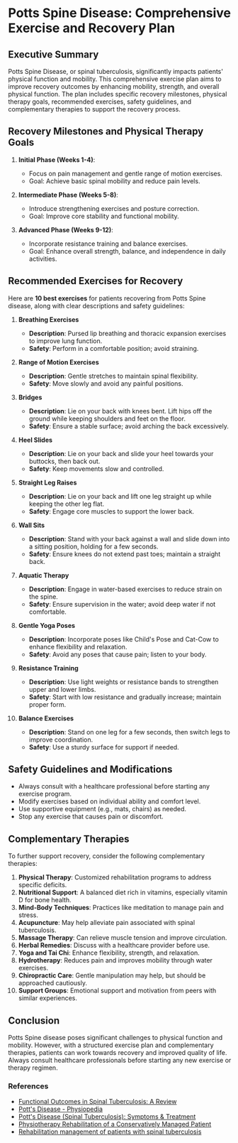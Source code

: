 # Potts Spine Disease: Comprehensive Exercise and Recovery Plan

## Executive Summary
Potts Spine Disease, or spinal tuberculosis, significantly impacts patients' physical function and mobility. This comprehensive exercise plan aims to improve recovery outcomes by enhancing mobility, strength, and overall physical function. The plan includes specific recovery milestones, physical therapy goals, recommended exercises, safety guidelines, and complementary therapies to support the recovery process.

## Recovery Milestones and Physical Therapy Goals
1. **Initial Phase (Weeks 1-4)**:
   - Focus on pain management and gentle range of motion exercises.
   - Goal: Achieve basic spinal mobility and reduce pain levels.

2. **Intermediate Phase (Weeks 5-8)**:
   - Introduce strengthening exercises and posture correction.
   - Goal: Improve core stability and functional mobility.

3. **Advanced Phase (Weeks 9-12)**:
   - Incorporate resistance training and balance exercises.
   - Goal: Enhance overall strength, balance, and independence in daily activities.

## Recommended Exercises for Recovery
Here are **10 best exercises** for patients recovering from Potts Spine disease, along with clear descriptions and safety guidelines:

1. **Breathing Exercises**
   - **Description**: Pursed lip breathing and thoracic expansion exercises to improve lung function.
   - **Safety**: Perform in a comfortable position; avoid straining.

2. **Range of Motion Exercises**
   - **Description**: Gentle stretches to maintain spinal flexibility.
   - **Safety**: Move slowly and avoid any painful positions.

3. **Bridges**
   - **Description**: Lie on your back with knees bent. Lift hips off the ground while keeping shoulders and feet on the floor.
   - **Safety**: Ensure a stable surface; avoid arching the back excessively.

4. **Heel Slides**
   - **Description**: Lie on your back and slide your heel towards your buttocks, then back out.
   - **Safety**: Keep movements slow and controlled.

5. **Straight Leg Raises**
   - **Description**: Lie on your back and lift one leg straight up while keeping the other leg flat.
   - **Safety**: Engage core muscles to support the lower back.

6. **Wall Sits**
   - **Description**: Stand with your back against a wall and slide down into a sitting position, holding for a few seconds.
   - **Safety**: Ensure knees do not extend past toes; maintain a straight back.

7. **Aquatic Therapy**
   - **Description**: Engage in water-based exercises to reduce strain on the spine.
   - **Safety**: Ensure supervision in the water; avoid deep water if not comfortable.

8. **Gentle Yoga Poses**
   - **Description**: Incorporate poses like Child's Pose and Cat-Cow to enhance flexibility and relaxation.
   - **Safety**: Avoid any poses that cause pain; listen to your body.

9. **Resistance Training**
   - **Description**: Use light weights or resistance bands to strengthen upper and lower limbs.
   - **Safety**: Start with low resistance and gradually increase; maintain proper form.

10. **Balance Exercises**
    - **Description**: Stand on one leg for a few seconds, then switch legs to improve coordination.
    - **Safety**: Use a sturdy surface for support if needed.

## Safety Guidelines and Modifications
- Always consult with a healthcare professional before starting any exercise program.
- Modify exercises based on individual ability and comfort level.
- Use supportive equipment (e.g., mats, chairs) as needed.
- Stop any exercise that causes pain or discomfort.

## Complementary Therapies
To further support recovery, consider the following complementary therapies:

1. **Physical Therapy**: Customized rehabilitation programs to address specific deficits.
2. **Nutritional Support**: A balanced diet rich in vitamins, especially vitamin D for bone health.
3. **Mind-Body Techniques**: Practices like meditation to manage pain and stress.
4. **Acupuncture**: May help alleviate pain associated with spinal tuberculosis.
5. **Massage Therapy**: Can relieve muscle tension and improve circulation.
6. **Herbal Remedies**: Discuss with a healthcare provider before use.
7. **Yoga and Tai Chi**: Enhance flexibility, strength, and relaxation.
8. **Hydrotherapy**: Reduces pain and improves mobility through water exercises.
9. **Chiropractic Care**: Gentle manipulation may help, but should be approached cautiously.
10. **Support Groups**: Emotional support and motivation from peers with similar experiences.

## Conclusion
Potts Spine disease poses significant challenges to physical function and mobility. However, with a structured exercise plan and complementary therapies, patients can work towards recovery and improved quality of life. Always consult healthcare professionals before starting any new exercise or therapy regimen.

### References
- [Functional Outcomes in Spinal Tuberculosis: A Review](https://pmc.ncbi.nlm.nih.gov/articles/PMC8217859/)
- [Pott's Disease - Physiopedia](https://www.physio-pedia.com/Pott%27s_Disease)
- [Pott's Disease (Spinal Tuberculosis): Symptoms & Treatment](https://my.clevelandclinic.org/health/diseases/potts-disease-spinal-tuberculosis)
- [Physiotherapy Rehabilitation of a Conservatively Managed Patient](https://pmc.ncbi.nlm.nih.gov/articles/PMC9931384/)
- [Rehabilitation management of patients with spinal tuberculosis](https://pmc.ncbi.nlm.nih.gov/articles/PMC11040281/)